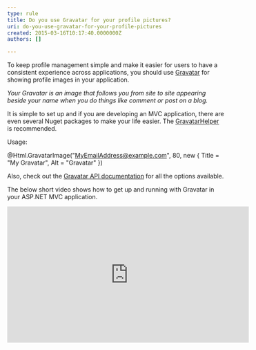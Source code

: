 ```yaml
---
type: rule
title: Do you use Gravatar for your profile pictures?
uri: do-you-use-gravatar-for-your-profile-pictures
created: 2015-03-16T10:17:40.0000000Z
authors: []

---
```




<span class='intro'> <p>​To keep profile management simple and make it easier for users to have a consistent experience across applications, you should use <a href="https&#58;//en.gravatar.com/" target="_blank">Gravatar</a> for showing profile images in your application. </p><p><em>Your Gravatar is an image that follows you from site to site appearing beside your name when you do things like comment or post on a blog.</em></p><p>It is simple to set up and if you are developing an MVC application, there are even several Nuget packages to make your life easier. The <a href="https&#58;//www.nuget.org/packages/GravatarHelper/" target="_blank">GravatarHelper</a> is recommended.</p><p class="ssw15-rteElement-P">Usage&#58;&#160;<br></p><p class="ssw15-rteElement-CodeArea">@Html.GravatarImage(&quot;MyEmailAddress@example.com&quot;, 80, new &#123; Title = &quot;My Gravatar&quot;, Alt = &quot;Gravatar&quot; &#125;)</p><p>Also, check out the <a href="https&#58;//en.gravatar.com/site/implement/images/" target="_blank">Gravatar API docu​mentation</a> for all the options available. </p><p>The below short video shows how to get up and running with Gravatar in your ASP.NET MVC&#160;application.&#160;</p><div class="ms-rtestate-read ms-rte-embedcode ms-rte-embedil ms-rtestate-notify"><iframe width="560" height="315" src="https&#58;//www.youtube.com/embed/rjFjVD9jPIk" frameborder="0"></iframe>&#160;</div><p><br></p> </span>




